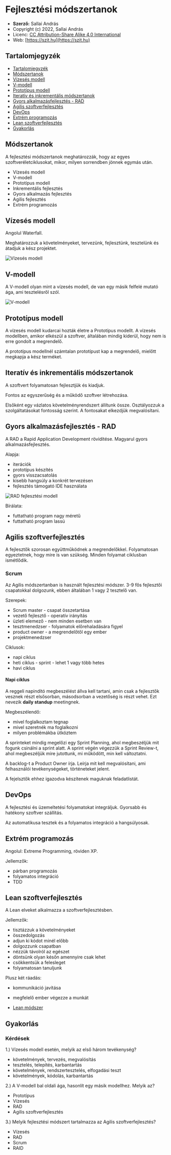 # Fejlesztési módszertanok

* **Szerző:** Sallai András
* Copyright (c) 2022, Sallai András
* Licenc: [CC Attribution-Share Alike 4.0 International](https://creativecommons.org/licenses/by-sa/4.0/)
* Web: [https://szit.hu](https://szit.hu)

## Tartalomjegyzék

* [Tartalomjegyzék](#tartalomjegyzék)
* [Módszertanok](#módszertanok)
* [Vízesés modell](#vízesés-modell)
* [V-modell](#v-modell)
* [Prototípus modell](#prototípus-modell)
* [Iteratív és inkrementális módszertanok](#iteratív-és-inkrementális-módszertanok)
* [Gyors alkalmazásfejlesztés - RAD](#gyors-alkalmazásfejlesztés---rad)
* [Agilis szoftverfejlesztés](#agilis-szoftverfejlesztés)
* [DevOps](#devops)
* [Extrém programozás](#extrém-programozás)
* [Lean szoftverfejlesztés](#lean-szoftverfejlesztés)
* [Gyakorlás](#gyakorlás)

## Módszertanok

A fejlesztési módszertanok meghatározzák, hogy az egyes szoftveréletciklusokat, mikor, milyen sorrendben jönnek egymás után.

* Vízesés modell
* V-modell
* Prototípus modell
* Inkrementális fejlesztés
* Gyors alkalmazás fejlesztés
* Agilis fejlesztés
* Extrém programozás

## Vízesés modell

Angolul Waterfall.

Meghatározzuk a követelményeket, tervezünk, fejlesztünk, tesztelünk és átadjuk a kész projektet.

![Vízesés modell](images/vizeses_modell.png)

## V-modell

A V-modell olyan mint a vízesés modell, de van egy másik felfelé mutató ága, ami tesztelésről szól.

![V-modell](images/v-modell.png)

## Prototípus modell

A vízesés modell kudarcai hozták életre a Prototípus modellt. A vízesés modellben, amikor elkészül a szoftver, általában mindig kiderül, hogy nem is erre gondolt a megrendelő.

A prototípus modellnél számtalan prototípust kap a megrendelő, mielőtt megkapja a kész terméket.

## Iteratív és inkrementális módszertanok

A szoftvert folyamatosan fejlesztjük és kiadjuk.

Fontos az egyszerűség és a működő szoftver létrehozása.

Elsőként egy vázlatos követelményrendszert állítunk össze. Osztályozzuk a szolgáltatásokat fontosság szerint. A fontosakat elkezdjük megvalósítani.

## Gyors alkalmazásfejlesztés - RAD

A RAD a Rapid Application Development rövidítése. Magyarul gyors alkalmazásfejlesztés.

Alapja:

* iterációk
* prototípus készítés
* gyors visszacsatolás
* kisebb hangsúly a konkrét tervezésen
* fejlesztés támogató IDE használata

![RAD fejlesztési modell](images/RAD_fejlesztesi_modell.png)

Bírálata:

* futtatható program nagy méretű
* futtatható program lassú

## Agilis szoftverfejlesztés

A fejlesztők szorosan együttműködnek a megrendelőkkel. Folyamatosan egyeztetnek, hogy mire is van szükség. Minden folyamat ciklusban ismétlődik.

### Scrum

Az Agilis módszertanban is használt fejlesztési módszer. 3-9 fős fejlesztői csapatokkal dolgozunk, ebben általában 1 vagy 2 tesztelő van.

Szerepek:

* Scrum master - csapat összetartása
* vezető fejlesztő - operatív irányítás
* üzleti elemező - nem minden esetben van
* tesztmenedzser - folyamatok előrehaladására figyel
* product owner - a megrendelőtől egy ember
* projektmenedzser

Ciklusok:
  
* napi ciklus
* heti ciklus - sprint - lehet 1 vagy több hetes
* havi ciklus

#### Napi ciklus

A reggeli napindító megbeszélést állva kell tartani, amin csak a fejlesztők vesznek részt elsősorban, másodsorban a vezetőség is részt vehet. Ezt nevezik **daily standup** meetingnek.

Megbeszélendő:

* mivel foglalkoztam tegnap
* mivel szeretnék ma foglalkozni
* milyen problémákba ütköztem

A sprinteket mindig megelőzi egy Sprint Planning, ahol megbeszéljük mit fogunk csinálni a sprint alatt. A sprint végén végezzük a Sprint Review-t, ahol megbeszéljük mire jutottunk, mi működött, min kell változtatni.

A backlog-t a Product Owner írja. Leírja mit kell megvalósítani, ami felhasználói tevékenységeket, történeteket jelent.

A fejelsztők ehhez igazodva készítenek maguknak feladatlistát.

## DevOps

A fejlesztési és üzemeltetési folyamatokat integráljuk. Gyorsabb és hatékony szoftver szállítás.

Az automatikusa tesztek és a folyamatos integráció a hangsúlyosak.

## Extrém programozás

Angolul: Extreme Programming, röviden XP.

Jellemzők:

* párban programozás
* folyamatos integráció
* TDD

## Lean szoftverfejlesztés

A Lean elveket alkalmazza a szoftverfejlesztésben.

Jellemzők:

* tisztázzuk a követelményeket
* összedolgozás
* adjun ki kódot minél előbb
* dolgozzunk csapatban
* nézzük távolról az egészet
* döntsünk olyan későn amennyire csak lehet
* csökkentsük a felesleget
* folyamatosan tanuljunk

Plusz két ráadás:

* kommunikáció javítása
* megfelelő ember végezze a munkát

* [Lean módszer](https://szit.hu/doku.php?id=oktatas:programozas:fejlesztesi_modellek_es_modszertanok#lean_modszer)

## Gyakorlás

### Kérdések

1.)
Vízesés modell esetén, melyik az első három tevékenység?

* követelmények, tervezés, megvalósítás
* tesztelés, telepítés, karbantartás
* követelmények, rendszertesztelés, elfogadási teszt
* követelmények, kódolás, karbantartás

2.)
A V-modell bal oldali ága, hasonlít egy másik modellhez. Melyik az?

* Prototípus
* Vízesés
* RAD
* Agilis szoftverfejlesztés

3.)
Melyik fejlesztési módszert tartalmazza az Agilis
szoftverfejlesztés?

* Vízesés
* RAD
* Scrum
* RAID
